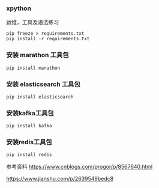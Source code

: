 ### xpython
运维，工具及语法练习

```angularjs
pip freeze > requirements.txt
pip install -r requirements.txt

```


### 安装 marathon 工具包
```angular2html
pip install marathon
```

### 安装 elasticsearch 工具包
```angular2html
pip install elasticsearch
```

### 安装kafka工具包
```angular2html
pip install kafka
```

### 安装redis工具包
```angularjs
pip install redis
```
参考资料
https://www.cnblogs.com/progor/p/8567640.html

https://www.jianshu.com/p/2639549bedc8